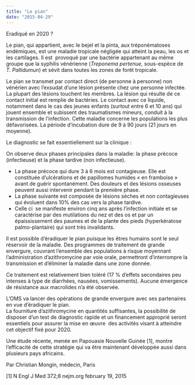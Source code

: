 ```yaml
---
title: "Le pian"
date: "2015-04-29"
---
```


Eradiqué en 2020 ?

Le pian, qui appartient, avec le bejel et la pinta, aux tréponématoses endémiques, est une maladie tropicale négligée qui atteint la peau, les os et les cartilages. Il est  provoqué par une bactérie appartenant au même groupe que la syphilis vénérienne (_Treponema pertenue,_ sous-espèce de  _T. Pallidumun_) et sévit dans toutes les zones de forêt tropicale.

Le pian se transmet par contact direct (de personne à personne) non vénérien avec l’exsudat d’une lésion présente chez une personne infectée. La plupart des lésions touchent les membres. La lésion qui résulte de ce contact initial est remplie de bactéries. Le contact avec ce liquide, notamment dans le cas des jeunes enfants (surtout entre 6 et 10 ans) qui jouent ensemble et subissent des traumatismes mineurs, conduit à la transmission de l’infection. Cette maladie concerne les populations les plus défavorisées. La période d’incubation dure de 9 à 90 jours (21 jours en moyenne).

Le diagnostic se fait essentiellement sur la clinique :

On observe deux phases principales dans la maladie: la phase précoce (infectieuse) et la phase tardive (non infectieuse).

*   La phase précoce qui dure 3 à 6 mois est contagieuse. Elle est constituée d’ulcérations et de papillomes humides « en framboise » avant de guérir spontanément. Des douleurs et des lésions osseuses peuvent aussi intervenir pendant la première phase.  
*   La phase suivante est composée de lésions sèches et non contagieuses qui évoluent dans 10% des cas vers la phase tardive.  
*   Celle ci  se manifeste environ cinq ans après l’infection initiale et se caractérise par des mutilations du nez et des os et par un épaississement des paumes et de la plante des pieds (hyperkératose palmo-plantaire) qui sont très invalidants.

Il est possible d’éradiquer le pian puisque les êtres humains sont le seul réservoir de la maladie. Des programmes de traitement de grande envergure, couvrant l’ensemble des populations à risque moyennant l’administration d’azithromycine par voie orale, permettront d’interrompre la transmission et d’éliminer la maladie dans une zone donnée.

Ce traitement est relativement bien toléré (17 % d’effets secondaires peu intenses à type de diarrhées, nausées, vomissements). Aucune émergence de résistance aux macrolides n’a été observée.

L’OMS va lancer des opérations de grande envergure avec ses partenaires en vue d’éradiquer le pian.  
La fourniture d’azithromycine en quantités suffisantes, la possibilité de disposer d’un test de diagnostic rapide et un financement approprié seront essentiels pour assurer la mise en œuvre  des activités visant à atteindre cet objectif fixé pour 2020.

Une étude récente, menée en Papouasie Nouvelle Guinée [1], montre l’efficacité de cette stratégie qui va être maintenant développée aussi dans plusieurs pays africains.

Par Christian Mongin, médecin, Paris

[1] N Engl J Med 372;8 nejm.org february 19, 2015